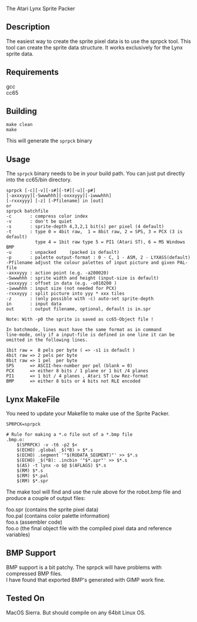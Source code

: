 The Atari Lynx Sprite Packer

## Description

The easiest way to create the sprite pixel data is to use the sprpck tool. This tool can create the sprite data structure.  It works exclusively for the Lynx sprite data.

## Requirements

gcc<br />
cc65

## Building

```
make clean
make
```

This will generate the `sprpck` binary

## Usage

The `sprpck` binary needs to be in your build path.  You can just put directly into the cc65/bin directory.

```
sprpck [-c][-v][-s#][-t#][-u][-p#]
[-axxxyyy][-Swwwhhh][-oxxxyyy][-iwwwhhh]
[-rxxxyyy] [-z] [-Pfilename] in [out]
or
sprpck batchfile
-c       : compress color index
-v       : don't be quiet
-s       : sprite-depth 4,3,2,1 bit(s) per pixel (4 default)
-t       : type 0 = 4bit raw,  1 = 8bit raw, 2 = SPS, 3 = PCX (3 is default)
           type 4 = 1bit raw type 5 = PI1 (Atari ST), 6 = MS Windows BMP 
-u       : unpacked     (packed is default)
-p       : palette output-format : 0 - C, 1 - ASM, 2 - LYXASS(default)
-Pfilename adjust the colour palettes of input picture and given PAL-file
-axxxyyy : action point (e.g. -a200020)
-Swwwhhh : sprite width and height (input-size is default)
-oxxxyyy : offset in data (e.g. -o010200 )
-iwwwhhh : input size (not needed for PCX)
-rxxxyyy : split picture into yyy * xxx tiles
-z       : (only possible with -c) auto-set sprite-depth 
in       : input data
out      : output filename, optional, default is in.spr

Note: With -p0 the sprite is saved as cc65-Object file !

In batchmode, lines must have the same format as in command
line-mode, only if a input-file is defined in one line it can be
omitted in the following lines.

1bit raw =  8 pels per byte ( => -s1 is default )
4bit raw => 2 pels per byte
8bit raw => 1 pel  per byte
SPS      => ASCII-hex-number per pel (blank = 0)
PCX      => either 8 bits / 1 plane or 1 bit /4 planes
PI1      => 1 bit / 4 planes , Atari ST Low Rez-format
BMP      => either 8 bits or 4 bits not RLE encoded
```


## Lynx MakeFile

You need to update your Makefile to make use of the Sprite Packer.

```
SPRPCK=sprpck

# Rule for making a *.o file out of a *.bmp file
.bmp.o:
	$(SPRPCK) -v -t6 -p2 $<
	$(ECHO) .global _$(*B) > $*.s
	$(ECHO) .segment '"$(RODATA_SEGMENT)"' >> $*.s
	$(ECHO) _$(*B): .incbin '"$*.spr"' >> $*.s
	$(AS) -t lynx -o $@ $(AFLAGS) $*.s
	$(RM) $*.s
	$(RM) $*.pal
	$(RM) $*.spr
```

The make tool will find and use the rule above for the robot.bmp file and produce a couple of output files:

foo.spr (contains the sprite pixel data)<br />
foo.pal (contains color palette information)<br />
foo.s   (assembler code)<br />
foo.o   (the final object file with the compiled pixel data and reference variables)<br />


## BMP Support

BMP support is a bit patchy.  The sprpck will have problems with compressed BMP files.<br />
I have found that exported BMP's generated with GIMP work fine.

## Tested On

MacOS Sierra.  But should compile on any 64bit Linux OS.

